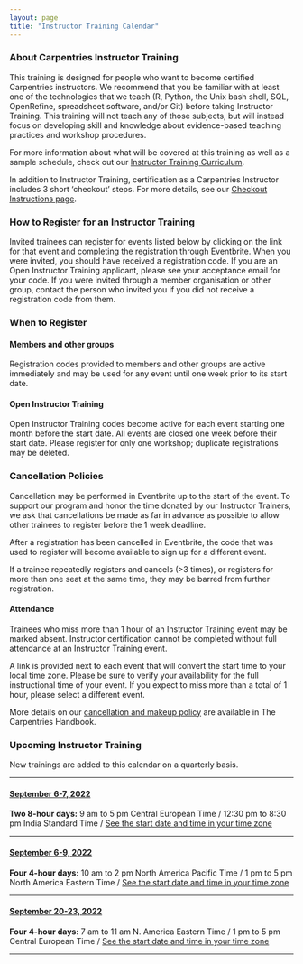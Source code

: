 ```yaml
---
layout: page
title: "Instructor Training Calendar"
---
```


### About Carpentries Instructor Training

This training is designed for people who want to become certified Carpentries instructors. We recommend that you be familiar with at least one of the technologies that we teach (R, Python, the Unix bash shell, SQL, OpenRefine, spreadsheet software, and/or Git) before taking Instructor Training. This training will not teach any of those subjects, but will instead focus on developing skill and knowledge about evidence-based teaching practices and workshop procedures.

For more information about what will be covered at this training as well as a sample schedule, check out our [Instructor Training Curriculum](https://carpentries.github.io/instructor-training/).

In addition to Instructor Training, certification as a Carpentries Instructor includes 3 short ‘checkout’ steps. For more details, see our [Checkout Instructions page](https://carpentries.github.io/instructor-training/checkout/index.html).

### How to Register for an Instructor Training

Invited trainees can register for events listed below by clicking on the link for that event and completing the registration through Eventbrite. When you were invited, you should have received a registration code. If you are an Open Instructor Training applicant, please see your acceptance email for your code. If you were invited through a member organisation or other group, contact the person who invited you if you did not receive a registration code from them.  

### When to Register

#### Members and other groups

Registration codes provided to members and other groups are active immediately and may be used for any event until one week prior to its start date. 

#### Open Instructor Training

Open Instructor Training codes become active for each event starting one month before the start date. All events are closed one week before their start date. Please register for only one workshop; duplicate registrations may be deleted.

### Cancellation Policies

Cancellation may be performed in Eventbrite up to the start of the event. To support our program and honor the time donated by our Instructor Trainers, we ask that cancellations be made as far in advance as possible to allow other trainees to register before the 1 week deadline. 

After a registration has been cancelled in Eventbrite, the code that was used to register will become available to sign up for a different event. 

If a trainee repeatedly registers and cancels (>3 times), or registers for more than one seat at the same time, they may be barred from further registration.

#### Attendance

Trainees who miss more than 1 hour of an Instructor Training event may be marked absent. Instructor certification cannot be completed without full attendance at an Instructor Training event.

A link is provided next to each event that will convert the start time to your local time zone. Please be sure to verify your availability for the full instructional time of your event. If you expect to miss more than a total of 1 hour, please select a different event.

More details on our [cancellation and makeup policy](https://docs.carpentries.org/topic_folders/instructor_training/cancellations_and_makeups.html) are available in The Carpentries Handbook.

### Upcoming Instructor Training

New trainings are added to this calendar on a quarterly basis.


<hr>


#### [September 6-7, 2022](https://www.eventbrite.com/e/the-carpentries-online-instructor-training-september-6-7-2022-tickets-356787911247)

**Two 8-hour days:** 9 am to 5 pm Central European Time / 12:30 pm to 8:30 pm India Standard Time /   [See the start date and time in your time zone](https://www.timeanddate.com/worldclock/fixedtime.html?msg=carpentries&iso=20220906T09&p1=195&ah=8)

<hr>

#### [September 6-9, 2022](https://www.eventbrite.com/e/the-carpentries-online-instructor-training-september-6-9-2022-tickets-356789185057)

**Four 4-hour days:** 10 am to 2 pm North America Pacific Time / 1 pm to 5 pm North America Eastern Time /   [See the start date and time in your time zone](https://www.timeanddate.com/worldclock/fixedtime.html?msg=carpentries&iso=20220906T13&p1=179&ah=4)

<hr>

#### [September 20-23, 2022](https://www.eventbrite.com/e/the-carpentries-online-instructor-training-september-20-23-2022-tickets-356790498987)

**Four 4-hour days:** 7 am to 11 am N. America Eastern Time / 1 pm to 5 pm Central European Time /   [See the start date and time in your time zone](https://www.timeanddate.com/worldclock/fixedtime.html?msg=carpentries&iso=20220920T13&p1=195&ah=4)

<hr>

